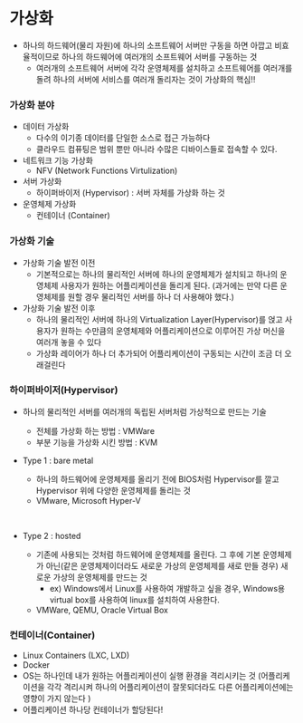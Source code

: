 # 가상화

- 하나의 하드웨어(물리 자원)에 하나의 소프트웨어 서버만 구동을 하면 아깝고 비효율적이므로 하나의 하드웨어에 여러개의 소프트웨어 서버를 구동하는 것
  - 여러개의 소프트웨어 서버에 각각 운영체제를 설치하고 소프트웨어를 여러개를 돌려 하나의 서버에 서비스를 여러개 돌리자는 것이 가상화의 핵심!!



### 가상화 분야

- 데이터 가상화
  - 다수의 이기종 데이터를 단일한 소스로 접근 가능하다
  - 클라우드 컴퓨팅은 범위 뿐만 아니라 수많은 디바이스들로 접속할 수 있다.
- 네트워크 기능 가상화
  - NFV (Network Functions Virtulization)
- 서버 가상화
  - 하이퍼바이저 (Hypervisor) : 서버 자체를 가상화 하는 것
- 운영체제 가상화
  - 컨테이너 (Container)



### 가상화 기술



- 가상화 기술 발전 이전
  - 기본적으로는 하나의 물리적인 서버에 하나의 운영체제가 설치되고 하나의 운영체제 사용자가 원하는 어플리케이션을 돌리게 된다.
    (과거에는 만약 다른 운영체제를 원할 경우 물리적인 서버를 하나 더 사용해야 했다.)
- 가상화 기술 발전 이후
  - 하나의 물리적인 서버에 하나의 Virtualization Layer(Hypervisor)를 얹고 사용자가 원하는 수만큼의 운영체제와 어플리케이션으로 이루어진 가상 머신을 여러개 놓을 수 있다
  - 가상화 레이어가 하나 더 추가되어 어플리케이션이 구동되는 시간이 조금 더 오래걸린다



### 하이퍼바이저(Hypervisor)

- 하나의 물리적인 서버를 여러개의 독립된 서버처럼 가상적으로 만드는 기술
  - 전체를 가상화 하는 방법 : VMWare
  - 부분 기능을 가상화 시킨 방법 : KVM



- Type 1 : bare metal

  - 하나의 하드웨어에 운영체제를 올리기 전에 BIOS처럼 Hypervisor를 깔고 Hypervisor 위에 다양한 운영체제를 돌리는 것
  - VMware, Microsoft Hyper-V

  ​

- Type 2 : hosted

  - 기존에 사용되는 것처럼 하드웨어에 운영체제를 올린다. 그 후에 기본 운영체제가 아닌(같은 운영체제이더라도 새로운 가상의 운영체제를 새로 만들 경우)  새로운 가상의 운영체제를 만드는 것
    - ex) Windows에서 Linux를 사용하여 개발하고 싶을 경우, Windows용 virtual box를 사용하여 linux를 설치하여 사용한다.
  - VMWare, QEMU, Oracle Virtual Box



### 컨테이너(Container)

- Linux Containers (LXC, LXD)
- Docker
- OS는 하나인데 내가 원하는 어플리케이션이 실행 환경을 격리시키는 것
  (어플리케이션을 각각 격리시켜 하나의 어플리케이션이 잘못되더라도 다른 어플리케이션에는 영향이 가지 않는다 )
- 어플리케이션 하나당 컨테이너가 할당된다!





